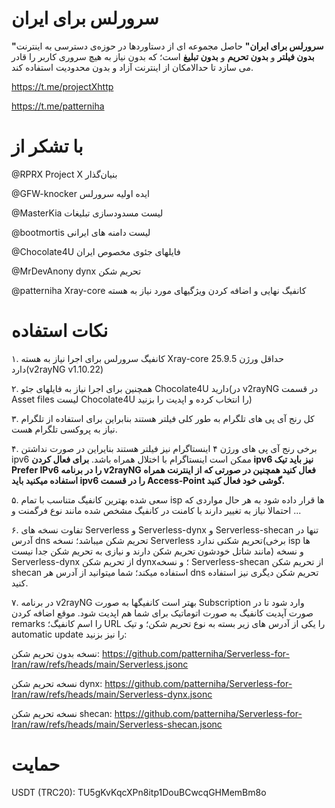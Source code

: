 # سرورلس برای ایران

**"سرورلس برای ایران"** حاصل مجموعه ای از دستاوردها در حوزه‌ی دسترسی به اینترنت **بدون فیلتر** و **بدون تحریم** و **بدون تبلیغ** است؛ که بدون نیاز به هیچ سروری کاربر را قادر می سازد تا حدالامکان از اینترنت آزاد و بدون محدودیت استفاده کند.

https://t.me/projectXhttp

https://t.me/patterniha

# با تشکر از

@RPRX   Project X بنیان‌گذار

@GFW-knocker ایده اولیه سرورلس

@MasterKia لیست مسدودسازی تبلیغات

@bootmortis لیست دامنه های ایرانی

@Chocolate4U فایلهای جئوی مخصوص ایران

@MrDevAnony  dynx تحریم شکن

@patterniha Xray-core کانفیگ نهایی و اضافه کردن ویژگیهای مورد نیاز به هسته 

# نکات استفاده

۱. کانفیگ سرورلس برای اجرا نیاز به هسته Xray-core حداقل ورژن 25.9.5 دارد(v2rayNG v1.10.22)

۲. همچنین برای اجرا نیاز به فایلهای جئو Chocolate4U دارید(در v2rayNG در قسمت Asset files لیست Chocolate4U را انتخاب کرده و اپدیت را بزنید)

۳. کل رنج آی پی های تلگرام به طور کلی فیلتر هستند بنابراین برای استفاده از تلگرام نیاز به پروکسی تلگرام هست.

۴. برخی رنج آی پی های ورژن ۴ اینستاگرام نیز فیلتر هستند بنایراین در صورت نداشتن ipv6 ممکن است اینستاگرام با اختلال همراه باشد. **برای فعال کردن ipv6 نیز باید تیک Prefer IPv6 را در برنامه v2rayNG فعال کنید همچنین در صورتی که از اینترنت همراه استفاده میکنید باید ipv6 را در قسمت Access-Point گوشی خود فعال کنید.**

۵. سعی شده بهترین کانفیگ متناسب با تمام isp ها قرار داده شود به هر حال مواردی که احتمالا نیاز به تغییر دارند با کامنت در کانفیگ مشخص شده مانند نوع فرگمنت و ...

۶. تفاوت نسخه های Serverless و Serverless-dynx و Serverless-shecan تنها در آدرس dns تحریم شکن میباشد؛ نسخه Serverless تحریم شکنی ندارد(برخی isp ها مانند شاتل خودشون تحریم شکن دارند و نیازی به تحریم شکن جدا نیست) و نسخه Serverless-dynx از تحریم شکن dynx؛ و نسخه Serverless-shecan  از تحریم شکن shecan استفاده میکند؛ شما میتوانید از آدرس هر dns تحریم شکن دیگری نیز استفاده کنید.

۷. در برنامه v2rayNG بهتر است کانفیگها به صورت Subscription وارد شود تا در صورت آپدیت کانفیگ به صورت اتوماتیک برای شما هم اپدیت شود. موقع اضافه کردن remarks را اسم کانفیگ؛ URL را یکی از آدرس های زیر بسته به نوع تحریم شکن؛ و تیک automatic update را نیز بزنید:

نسخه بدون تحریم شکن:
https://github.com/patterniha/Serverless-for-Iran/raw/refs/heads/main/Serverless.jsonc


نسخه تحریم شکن dynx:
https://github.com/patterniha/Serverless-for-Iran/raw/refs/heads/main/Serverless-dynx.jsonc


نسخه تحریم شکن shecan:
https://github.com/patterniha/Serverless-for-Iran/raw/refs/heads/main/Serverless-shecan.jsonc
 

# حمایت

USDT (TRC20): TU5gKvKqcXPn8itp1DouBCwcqGHMemBm8o
